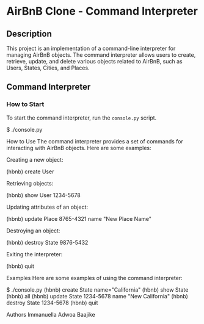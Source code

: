 # AirBnB Clone - Command Interpreter

## Description

This project is an implementation of a command-line interpreter for managing AirBnB objects. The command interpreter allows users to create, retrieve, update, and delete various objects related to AirBnB, such as Users, States, Cities, and Places.

## Command Interpreter

### How to Start

To start the command interpreter, run the `console.py` script.

$ ./console.py

How to Use
The command interpreter provides a set of commands for interacting with AirBnB objects. Here are some examples:

Creating a new object:

(hbnb) create User

Retrieving objects:

(hbnb) show User 1234-5678

Updating attributes of an object:

(hbnb) update Place 8765-4321 name "New Place Name"

Destroying an object:

(hbnb) destroy State 9876-5432

Exiting the interpreter:

(hbnb) quit

Examples
Here are some examples of using the command interpreter:

$ ./console.py
(hbnb) create State name="California"
(hbnb) show State
(hbnb) all
(hbnb) update State 1234-5678 name "New California"
(hbnb) destroy State 1234-5678
(hbnb) quit

Authors
Immanuella Adwoa Baajike

